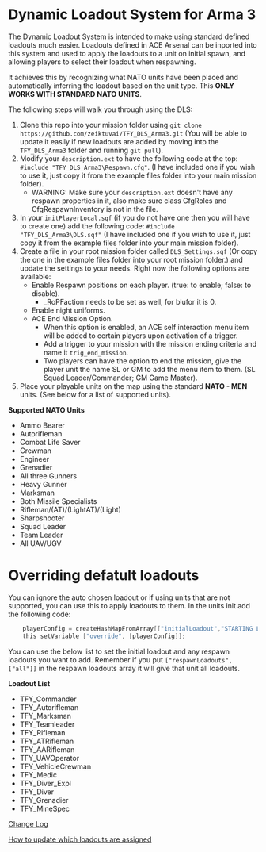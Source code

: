 # Dynamic Loadout System for Arma 3

The Dynamic Loadout System is intended to make using standard defined loadouts much easier.  Loadouts defined in ACE Arsenal can be inported into this system and used to apply the loadouts to a unit on initial spawn, and allowing players to select their loadout when respawning.

It achieves this by recognizing what NATO units have been placed and automatically inferring the loadout based on the unit type.  This **ONLY WORKS WITH STANDARD NATO UNITS**.

The following steps will walk you through using the DLS:

1. Clone this repo into your mission folder using `git clone https://github.com/zeiktuvai/TFY_DLS_Arma3.git` (You will be able to update it easily if new loadouts are added by moving into the `TFY_DLS_Arma3` folder and running `git pull`).
2. Modify your `description.ext` to have the following code at the top: `#include "TFY_DLS_Arma3\Respawn.cfg"`.  (I have included one if you wish to use it, just copy it from the example files folder into your main mission folder).
    - WARNING: Make sure your `description.ext` doesn't have any respawn properties in it, also make sure class CfgRoles and CfgRespawnInventory is not in the file.
3. In your `initPlayerLocal.sqf` (if you do not have one then you will have to create one) add the following code: `#include "TFY_DLS_Arma3\DLS.sqf"` (I have included one if you wish to use it, just copy it from the example files folder into your main mission folder).
4. Create a file in your root mission folder called `DLS_Settings.sqf` (Or copy the one in the example files folder into your root mission folder.) and update the settings to your needs.  Right now the following options are available:  
    - Enable Respawn positions on each player. (true: to enable; false: to disable).
        - _RoPFaction needs to be set as well, for blufor it is 0.
    - Enable night uniforms.
    - ACE End Mission Option.
        - When this option is enabled, an ACE self interaction menu item will be added to certain players upon activation of a trigger.
        - Add a trigger to your mission with the mission ending criteria and name it `trig_end_mission`.
        - Two players can have the option to end the mission, give the player unit the name SL or GM to add the menu item to them. (SL Squad Leader/Commander; GM Game Master).
5. Place your playable units on the map using the standard **NATO - MEN** units. (See below for a list of supported units).


**Supported NATO Units**
- Ammo Bearer
- Autorifleman
- Combat Life Saver
- Crewman
- Engineer
- Grenadier
- All three Gunners
- Heavy Gunner
- Marksman
- Both Missile Specialists
- Rifleman/(AT)/(LightAT)/(Light)
- Sharpshooter
- Squad Leader
- Team Leader
- All UAV/UGV

# Overriding defatult loadouts

You can ignore the auto chosen loadout or if using units that are not supported, you can use this to apply loadouts to them.  In the units init add the following code:

```c
    playerConfig = createHashMapFromArray[["initialLoadout","STARTING LOADOUT"],["respawnLoadouts",["RESPAWN","LOADOUTS"]]];
    this setVariable ["override", [playerConfig]];                
```
You can use the below list to set the initial loadout and any respawn loadouts you want to add.  Remember if you put `["respawnLoadouts",["all"]]` in the respawn loadouts array it will give that unit all loadouts.

**Loadout List**

- TFY_Commander
- TFY_Autorifleman
- TFY_Marksman
- TFY_Teamleader
- TFY_Rifleman
- TFY_ATRifleman
- TFY_AARifleman
- TFY_UAVOperator
- TFY_VehicleCrewman
- TFY_Medic
- TFY_Diver_Expl
- TFY_Diver
- TFY_Grenadier
- TFY_MineSpec

[Change Log](/Docs/Changelog.md)  

[How to update which loadouts are assigned](/Docs/Updating%20Assigned%20Loadouts.md)